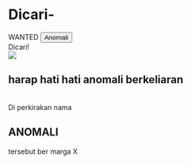 # Dicari-
<!doctype html>
<html>
<head>
<subtitle> WANTED </subtitle>
<a href="https://youtube.com"> <button>Anomali</button> </a>
<br>Dicari!</br>
<img src=natan.jpg>
<br><h2>harap hati hati anomali berkeliaran</h2>
<br>Di perkirakan nama <h2>ANOMALI</h2> tersebut ber marga X
</head>
</html>
